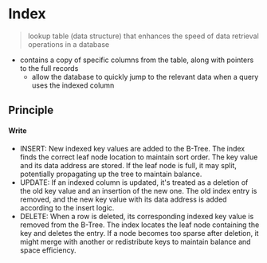 # Index

> lookup table (data structure) that enhances the speed of data retrieval operations in a database

- contains a copy of specific columns from the table, along with pointers to the full records
    - allow the database to quickly jump to the relevant data when a query uses the indexed column

## Principle

#### Write

- INSERT: New indexed key values are added to the B-Tree. The index finds the correct leaf node location to maintain sort order. The key value and its data address are stored. If the leaf node is full, it may split, potentially propagating up the tree to maintain balance.
- UPDATE: If an indexed column is updated, it's treated as a deletion of the old key value and an insertion of the new one. The old index entry is removed, and the new key value with its data address is added according to the insert logic.
- DELETE: When a row is deleted, its corresponding indexed key value is removed from the B-Tree. The index locates the leaf node containing the key and deletes the entry. If a node becomes too sparse after deletion, it might merge with another or redistribute keys to maintain balance and space efficiency.